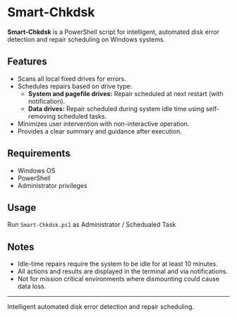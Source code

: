 # Smart-Chkdsk

**Smart-Chkdsk** is a PowerShell script for intelligent, automated disk error detection and repair scheduling on Windows systems.

## Features

- Scans all local fixed drives for errors.
- Schedules repairs based on drive type:
  - **System and pagefile drives:** Repair scheduled at next restart (with notification).
  - **Data drives:** Repair scheduled during system idle time using self-removing scheduled tasks.
- Minimizes user intervention with non-interactive operation.
- Provides a clear summary and guidance after execution.

## Requirements

- Windows OS
- PowerShell
- Administrator privileges

## Usage

Run `Smart-Chkdsk.ps1` as Administrator / Schedualed Task

## Notes

- Idle-time repairs require the system to be idle for at least 10 minutes.
- All actions and results are displayed in the terminal and via notifications.
- Not for mission critical environments where dismounting could cause data loss.

---

Intelligent automated disk error detection and repair scheduling.
